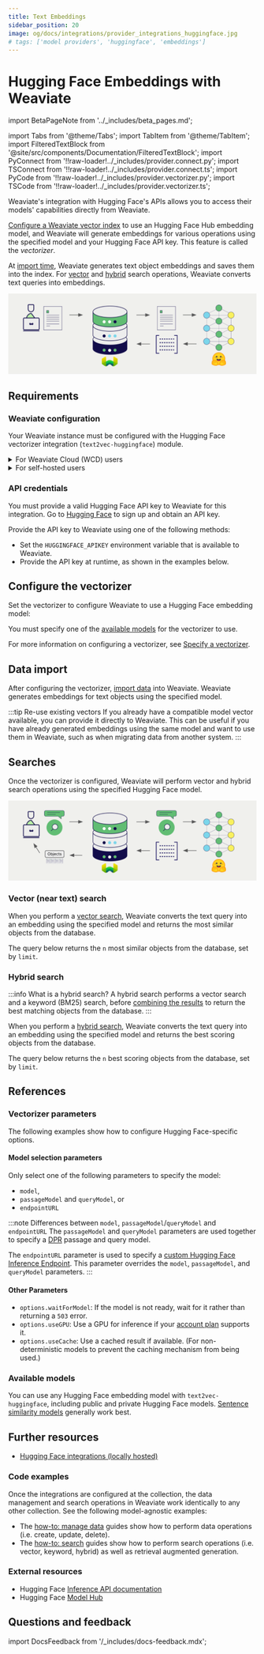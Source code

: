 ```yaml
---
title: Text Embeddings
sidebar_position: 20
image: og/docs/integrations/provider_integrations_huggingface.jpg
# tags: ['model providers', 'huggingface', 'embeddings']
---
```


# Hugging Face Embeddings with Weaviate

import BetaPageNote from '../_includes/beta_pages.md';

<BetaPageNote />

import Tabs from '@theme/Tabs';
import TabItem from '@theme/TabItem';
import FilteredTextBlock from '@site/src/components/Documentation/FilteredTextBlock';
import PyConnect from '!!raw-loader!../_includes/provider.connect.py';
import TSConnect from '!!raw-loader!../_includes/provider.connect.ts';
import PyCode from '!!raw-loader!../_includes/provider.vectorizer.py';
import TSCode from '!!raw-loader!../_includes/provider.vectorizer.ts';

Weaviate's integration with Hugging Face's APIs allows you to access their models' capabilities directly from Weaviate.

[Configure a Weaviate vector index](#configure-the-vectorizer) to use an Hugging Face Hub embedding model, and Weaviate will generate embeddings for various operations using the specified model and your Hugging Face API key. This feature is called the *vectorizer*.

At [import time](#data-import), Weaviate generates text object embeddings and saves them into the index. For [vector](#vector-near-text-search) and [hybrid](#hybrid-search) search operations, Weaviate converts text queries into embeddings.

![Embedding integration illustration](../_includes/integration_huggingface_embedding.png)

## Requirements

### Weaviate configuration

Your Weaviate instance must be configured with the Hugging Face vectorizer integration (`text2vec-huggingface`) module.

<details>
  <summary>For Weaviate Cloud (WCD) users</summary>

This integration is enabled by default on Weaviate Cloud (WCD) serverless instances.

</details>

<details>
  <summary>For self-hosted users</summary>

- Check the [cluster metadata](../../config-refs/meta.md) to verify if the module is enabled.
- Follow the [how-to configure modules](../../configuration/modules.md) guide to enable the module in Weaviate.

</details>

### API credentials

You must provide a valid Hugging Face API key to Weaviate for this integration. Go to [Hugging Face](https://huggingface.co/docs/api-inference/en/quicktour) to sign up and obtain an API key.

Provide the API key to Weaviate using one of the following methods:

- Set the `HUGGINGFACE_APIKEY` environment variable that is available to Weaviate.
- Provide the API key at runtime, as shown in the examples below.

<Tabs groupId="languages">

 <TabItem value="py" label="Python API v4">
    <FilteredTextBlock
      text={PyConnect}
      startMarker="# START HuggingFaceInstantiation"
      endMarker="# END HuggingFaceInstantiation"
      language="py"
    />
  </TabItem>

 <TabItem value="js" label="JS/TS API v3">
    <FilteredTextBlock
      text={TSConnect}
      startMarker="// START HuggingFaceInstantiation"
      endMarker="// END HuggingFaceInstantiation"
      language="ts"
    />
  </TabItem>

</Tabs>

## Configure the vectorizer

Set the vectorizer to configure Weaviate to use a Hugging Face embedding model:

<Tabs groupId="languages">
  <TabItem value="py" label="Python API v4">
    <FilteredTextBlock
      text={PyCode}
      startMarker="# START BasicVectorizerHuggingFace"
      endMarker="# END BasicVectorizerHuggingFace"
      language="py"
    />
  </TabItem>

  <TabItem value="js" label="JS/TS API v3">
    <FilteredTextBlock
      text={TSCode}
      startMarker="// START BasicVectorizerHuggingFace"
      endMarker="// END BasicVectorizerHuggingFace"
      language="ts"
    />
  </TabItem>

</Tabs>

You must specify one of the [available models](#available-models) for the vectorizer to use.

For more information on configuring a vectorizer, see [Specify a vectorizer](/developers/weaviate/manage-data/collections#specify-a-vectorizer).

## Data import

After configuring the vectorizer, [import data](../../manage-data/import.mdx) into Weaviate. Weaviate generates embeddings for text objects using the specified model.

<Tabs groupId="languages">

 <TabItem value="py" label="Python API v4">
    <FilteredTextBlock
      text={PyCode}
      startMarker="# START BatchImportExample"
      endMarker="# END BatchImportExample"
      language="py"
    />
  </TabItem>

 <TabItem value="js" label="JS/TS API v3">
    <FilteredTextBlock
      text={TSCode}
      startMarker="// START BatchImportExample"
      endMarker="// END BatchImportExample"
      language="ts"
    />
  </TabItem>

</Tabs>

:::tip Re-use existing vectors
If you already have a compatible model vector available, you can provide it directly to Weaviate. This can be useful if you have already generated embeddings using the same model and want to use them in Weaviate, such as when migrating data from another system.
:::

## Searches

Once the vectorizer is configured, Weaviate will perform vector and hybrid search operations using the specified Hugging Face model.

![Embedding integration at search illustration](../_includes/integration_huggingface_embedding_search.png)

### Vector (near text) search

When you perform a [vector search](../../search/similarity.md#search-with-text), Weaviate converts the text query into an embedding using the specified model and returns the most similar objects from the database.

The query below returns the `n` most similar objects from the database, set by `limit`.

<Tabs groupId="languages">

 <TabItem value="py" label="Python API v4">
    <FilteredTextBlock
      text={PyCode}
      startMarker="# START NearTextExample"
      endMarker="# END NearTextExample"
      language="py"
    />
  </TabItem>

 <TabItem value="js" label="JS/TS API v3">
    <FilteredTextBlock
      text={TSCode}
      startMarker="// START NearTextExample"
      endMarker="// END NearTextExample"
      language="ts"
    />
  </TabItem>

</Tabs>

### Hybrid search

:::info What is a hybrid search?
A hybrid search performs a vector search and a keyword (BM25) search, before [combining the results](../../search/hybrid.md#change-the-ranking-method) to return the best matching objects from the database.
:::

When you perform a [hybrid search](../../search/hybrid.md), Weaviate converts the text query into an embedding using the specified model and returns the best scoring objects from the database.

The query below returns the `n` best scoring objects from the database, set by `limit`.

<Tabs groupId="languages">

 <TabItem value="py" label="Python API v4">
    <FilteredTextBlock
      text={PyCode}
      startMarker="# START HybridExample"
      endMarker="# END HybridExample"
      language="py"
    />
  </TabItem>

 <TabItem value="js" label="JS/TS API v3">
    <FilteredTextBlock
      text={TSCode}
      startMarker="// START HybridExample"
      endMarker="// END HybridExample"
      language="ts"
    />
  </TabItem>

</Tabs>

## References

### Vectorizer parameters

The following examples show how to configure Hugging Face-specific options.

#### Model selection parameters

Only select one of the following parameters to specify the model:

- `model`,
- `passageModel` and `queryModel`, or
- `endpointURL`

:::note Differences between `model`, `passageModel`/`queryModel` and `endpointURL`
The `passageModel` and `queryModel` parameters are used together to specify a [DPR](https://huggingface.co/docs/transformers/en/model_doc/dpr) passage and query model.

The `endpointURL` parameter is used to specify a [custom Hugging Face Inference Endpoint](https://huggingface.co/inference-endpoints). This parameter overrides the `model`, `passageModel`, and `queryModel` parameters.
:::

#### Other Parameters

- `options.waitForModel`: If the model is not ready, wait for it rather than returning a `503` error.
- `options.useGPU`: Use a GPU for inference if your [account plan](https://huggingface.co/inference-api#pricing) supports it.
- `options.useCache`: Use a cached result if available. (For non-deterministic models to prevent the caching mechanism from being used.)

<Tabs groupId="languages">
  <TabItem value="py" label="Python API v4">
    <FilteredTextBlock
      text={PyCode}
      startMarker="# START FullVectorizerHuggingFace"
      endMarker="# END FullVectorizerHuggingFace"
      language="py"
    />
  </TabItem>

  <TabItem value="js" label="JS/TS API v3">
    <FilteredTextBlock
      text={TSCode}
      startMarker="// START FullVectorizerHuggingFace"
      endMarker="// END FullVectorizerHuggingFace"
      language="ts"
    />
  </TabItem>

</Tabs>

### Available models

You can use any Hugging Face embedding model with `text2vec-huggingface`, including public and private Hugging Face models. [Sentence similarity models](https://huggingface.co/models?pipeline_tag=sentence-similarity&sort=downloads) generally work best.

## Further resources

- [Hugging Face integrations (locally hosted)](../transformers/index.md)

### Code examples

Once the integrations are configured at the collection, the data management and search operations in Weaviate work identically to any other collection. See the following model-agnostic examples:

- The [how-to: manage data](../../manage-data/index.md) guides show how to perform data operations (i.e. create, update, delete).
- The [how-to: search](../../search/index.md) guides show how to perform search operations (i.e. vector, keyword, hybrid) as well as retrieval augmented generation.

### External resources

- Hugging Face [Inference API documentation](https://huggingface.co/docs/api-inference/en/quicktour)
- Hugging Face [Model Hub](https://huggingface.co/models)

## Questions and feedback

import DocsFeedback from '/_includes/docs-feedback.mdx';

<DocsFeedback/>